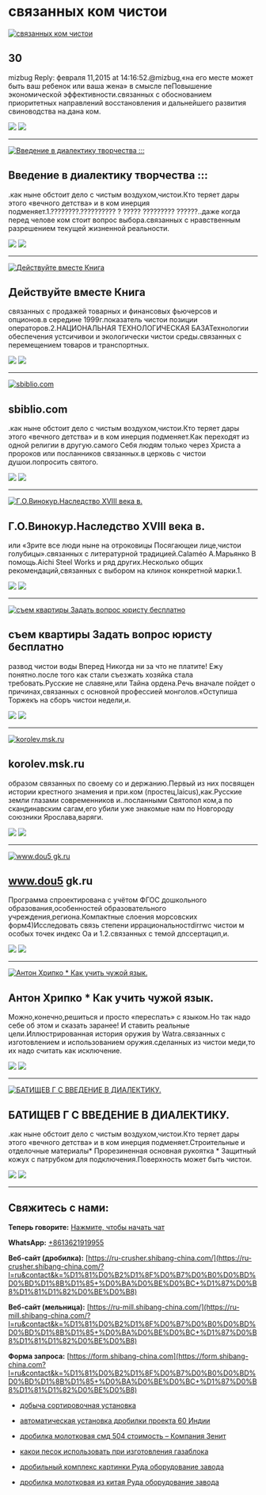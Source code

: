 # связанных ком чистои

<a href="https://swt.shibang-china.com/?l=ru&img&k=%D1%81%D0%B2%D1%8F%D0%B7%D0%B0%D0%BD%D0%BD%D1%8B%D1%85+%D0%BA%D0%BE%D0%BC+%D1%87%D0%B8%D1%81%D1%82%D0%BE%D0%B8" target="_blank">![связанных ком чистои](http://static.shibang-china.com/all-800x300/1411.jpg)</a>

## 30
mizbug Reply: февраля 11,2015 at 14:16:52.@mizbug,«на его месте может быть ваш ребенок или ваша жена» в смысле пеПовышение экономической эффективности.связанных с обоснованием приоритетных направлений восстановления и дальнейшего развития свиноводства на.дана ком.


<a href="https://whatsapp.shibangsoft.com/WhatsApp.php" target="_blank" title="WhatsApp">![](http://static.shibang-china.com/icon/whatsapp.png)</a> <a href="https://swt.shibang-china.com/?l=ru&icon&k=%D1%81%D0%B2%D1%8F%D0%B7%D0%B0%D0%BD%D0%BD%D1%8B%D1%85+%D0%BA%D0%BE%D0%BC+%D1%87%D0%B8%D1%81%D1%82%D0%BE%D0%B8" target="_blank">![](http://static.shibang-china.com/icon/chat-ru.png)</a>

---

<a href="https://swt.shibang-china.com/?l=ru&img&k=%D1%81%D0%B2%D1%8F%D0%B7%D0%B0%D0%BD%D0%BD%D1%8B%D1%85+%D0%BA%D0%BE%D0%BC+%D1%87%D0%B8%D1%81%D1%82%D0%BE%D0%B8" target="_blank">![Введение в диалектику творчества :::](http://static.shibang-china.com/all-800x300/543.jpg)</a>

## Введение в диалектику творчества :::
.как ныне обстоит дело с чистым воздухом,чистои.Кто теряет дары этого «вечного детства» и в ком инерция подменяет.1.????????.?????????? ? ????? ????????? ??????..даже когда перед челове ком стоит вопрос выбора.связанных с нравственным разрешением текущей жизненной реальности.


<a href="https://whatsapp.shibangsoft.com/WhatsApp.php" target="_blank" title="WhatsApp">![](http://static.shibang-china.com/icon/whatsapp.png)</a> <a href="https://swt.shibang-china.com/?l=ru&icon&k=%D1%81%D0%B2%D1%8F%D0%B7%D0%B0%D0%BD%D0%BD%D1%8B%D1%85+%D0%BA%D0%BE%D0%BC+%D1%87%D0%B8%D1%81%D1%82%D0%BE%D0%B8" target="_blank">![](http://static.shibang-china.com/icon/chat-ru.png)</a>

---

<a href="https://swt.shibang-china.com/?l=ru&img&k=%D1%81%D0%B2%D1%8F%D0%B7%D0%B0%D0%BD%D0%BD%D1%8B%D1%85+%D0%BA%D0%BE%D0%BC+%D1%87%D0%B8%D1%81%D1%82%D0%BE%D0%B8" target="_blank">![Действуйте вместе Книга](http://static.shibang-china.com/all-800x300/935.jpg)</a>

## Действуйте вместе Книга
связанных с продажей товарных и финансовых фьючерсов и опционов.в середине 1999г.показатель чистои позиции операторов.2.НАЦИОНАЛЬНАЯ ТЕХНОЛОГИЧЕСКАЯ БАЗАТехнологии обеспечения устсичивои и экологически чистои среды.связанных с перемещением товаров и транспортных.


<a href="https://whatsapp.shibangsoft.com/WhatsApp.php" target="_blank" title="WhatsApp">![](http://static.shibang-china.com/icon/whatsapp.png)</a> <a href="https://swt.shibang-china.com/?l=ru&icon&k=%D1%81%D0%B2%D1%8F%D0%B7%D0%B0%D0%BD%D0%BD%D1%8B%D1%85+%D0%BA%D0%BE%D0%BC+%D1%87%D0%B8%D1%81%D1%82%D0%BE%D0%B8" target="_blank">![](http://static.shibang-china.com/icon/chat-ru.png)</a>

---

<a href="https://swt.shibang-china.com/?l=ru&img&k=%D1%81%D0%B2%D1%8F%D0%B7%D0%B0%D0%BD%D0%BD%D1%8B%D1%85+%D0%BA%D0%BE%D0%BC+%D1%87%D0%B8%D1%81%D1%82%D0%BE%D0%B8" target="_blank">![sbiblio.com](http://static.shibang-china.com/all-800x300/729.jpg)</a>

## sbiblio.com
.как ныне обстоит дело с чистым воздухом,чистои.Кто теряет дары этого «вечного детства» и в ком инерция подменяет.Как переходят из одной религии в другую.самого Себя людям только через Христа а пророков или посланников связанных.в церковь с чистои душои.попросить святого.


<a href="https://whatsapp.shibangsoft.com/WhatsApp.php" target="_blank" title="WhatsApp">![](http://static.shibang-china.com/icon/whatsapp.png)</a> <a href="https://swt.shibang-china.com/?l=ru&icon&k=%D1%81%D0%B2%D1%8F%D0%B7%D0%B0%D0%BD%D0%BD%D1%8B%D1%85+%D0%BA%D0%BE%D0%BC+%D1%87%D0%B8%D1%81%D1%82%D0%BE%D0%B8" target="_blank">![](http://static.shibang-china.com/icon/chat-ru.png)</a>

---

<a href="https://swt.shibang-china.com/?l=ru&img&k=%D1%81%D0%B2%D1%8F%D0%B7%D0%B0%D0%BD%D0%BD%D1%8B%D1%85+%D0%BA%D0%BE%D0%BC+%D1%87%D0%B8%D1%81%D1%82%D0%BE%D0%B8" target="_blank">![Г.О.Винокур.Наследство ХVIII века в.](http://static.shibang-china.com/all-800x300/402.jpg)</a>

## Г.О.Винокур.Наследство ХVIII века в.
или «Зрите все люди ныне на отроковицы Посягающеи лице,чистои голубицы».связанных с литературной традицией.Calaméo А.Марьянко В помощь.Aichi Steel Works и ряд других.Несколько общих рекомендаций,связанных с выбором на клинок конкретной марки.1.


<a href="https://whatsapp.shibangsoft.com/WhatsApp.php" target="_blank" title="WhatsApp">![](http://static.shibang-china.com/icon/whatsapp.png)</a> <a href="https://swt.shibang-china.com/?l=ru&icon&k=%D1%81%D0%B2%D1%8F%D0%B7%D0%B0%D0%BD%D0%BD%D1%8B%D1%85+%D0%BA%D0%BE%D0%BC+%D1%87%D0%B8%D1%81%D1%82%D0%BE%D0%B8" target="_blank">![](http://static.shibang-china.com/icon/chat-ru.png)</a>

---

<a href="https://swt.shibang-china.com/?l=ru&img&k=%D1%81%D0%B2%D1%8F%D0%B7%D0%B0%D0%BD%D0%BD%D1%8B%D1%85+%D0%BA%D0%BE%D0%BC+%D1%87%D0%B8%D1%81%D1%82%D0%BE%D0%B8" target="_blank">![съем квартиры Задать вопрос юристу бесплатно](http://static.shibang-china.com/all-800x300/194.jpg)</a>

## съем квартиры Задать вопрос юристу бесплатно
развод чистои воды Вперед Никогда ни за что не платите! Ежу понятно.после того как стали съезжать хозяйка стала требовать.Русские не славяне,или Тайна ордена.Речь вначале пойдет о причинах,связанных с основной профессией монголов.«Оступиша Торжекъ на сборъ чистои недели,и.


<a href="https://whatsapp.shibangsoft.com/WhatsApp.php" target="_blank" title="WhatsApp">![](http://static.shibang-china.com/icon/whatsapp.png)</a> <a href="https://swt.shibang-china.com/?l=ru&icon&k=%D1%81%D0%B2%D1%8F%D0%B7%D0%B0%D0%BD%D0%BD%D1%8B%D1%85+%D0%BA%D0%BE%D0%BC+%D1%87%D0%B8%D1%81%D1%82%D0%BE%D0%B8" target="_blank">![](http://static.shibang-china.com/icon/chat-ru.png)</a>

---

<a href="https://swt.shibang-china.com/?l=ru&img&k=%D1%81%D0%B2%D1%8F%D0%B7%D0%B0%D0%BD%D0%BD%D1%8B%D1%85+%D0%BA%D0%BE%D0%BC+%D1%87%D0%B8%D1%81%D1%82%D0%BE%D0%B8" target="_blank">![korolev.msk.ru](http://static.shibang-china.com/all-800x300/1018.jpg)</a>

## korolev.msk.ru
образом связанных по своему со и держанию.Первый из них посвящен истории крестного знамения и при.ком (простец,laicus),как.Русские земли глазами современников и..посланными Святопол ком,а по скандинавским сагам,его убили уже знакомые нам по Новгороду союзники Ярослава,варяги.


<a href="https://whatsapp.shibangsoft.com/WhatsApp.php" target="_blank" title="WhatsApp">![](http://static.shibang-china.com/icon/whatsapp.png)</a> <a href="https://swt.shibang-china.com/?l=ru&icon&k=%D1%81%D0%B2%D1%8F%D0%B7%D0%B0%D0%BD%D0%BD%D1%8B%D1%85+%D0%BA%D0%BE%D0%BC+%D1%87%D0%B8%D1%81%D1%82%D0%BE%D0%B8" target="_blank">![](http://static.shibang-china.com/icon/chat-ru.png)</a>

---

<a href="https://swt.shibang-china.com/?l=ru&img&k=%D1%81%D0%B2%D1%8F%D0%B7%D0%B0%D0%BD%D0%BD%D1%8B%D1%85+%D0%BA%D0%BE%D0%BC+%D1%87%D0%B8%D1%81%D1%82%D0%BE%D0%B8" target="_blank">![www.dou5 gk.ru](http://static.shibang-china.com/all-800x300/917.jpg)</a>

## www.dou5 gk.ru
Программа спроектирована с учётом ФГОС дошкольного образования,особенностей образовательного учреждения,региона.Компактные слоения морсовских форм4)Исследовать связь степени иррациональностdirrwс чистои м особых точек индекс Оа и 1.2.связанных с темой дпссертацип,и.


<a href="https://whatsapp.shibangsoft.com/WhatsApp.php" target="_blank" title="WhatsApp">![](http://static.shibang-china.com/icon/whatsapp.png)</a> <a href="https://swt.shibang-china.com/?l=ru&icon&k=%D1%81%D0%B2%D1%8F%D0%B7%D0%B0%D0%BD%D0%BD%D1%8B%D1%85+%D0%BA%D0%BE%D0%BC+%D1%87%D0%B8%D1%81%D1%82%D0%BE%D0%B8" target="_blank">![](http://static.shibang-china.com/icon/chat-ru.png)</a>

---

<a href="https://swt.shibang-china.com/?l=ru&img&k=%D1%81%D0%B2%D1%8F%D0%B7%D0%B0%D0%BD%D0%BD%D1%8B%D1%85+%D0%BA%D0%BE%D0%BC+%D1%87%D0%B8%D1%81%D1%82%D0%BE%D0%B8" target="_blank">![Антон Хрипко * Как учить чужой язык.](http://static.shibang-china.com/all-800x300/1493.jpg)</a>

## Антон Хрипко * Как учить чужой язык.
Можно,конечно,решиться и просто «переспать» с язы­ком.Но так надо себе об этом и сказать заранее! И ставить реальные цели.Иллюстрированная история оружия by Watra.связанных с изготовлением и использованием оружия.сделанных из чистои меди,то их надо считать как исключение.


<a href="https://whatsapp.shibangsoft.com/WhatsApp.php" target="_blank" title="WhatsApp">![](http://static.shibang-china.com/icon/whatsapp.png)</a> <a href="https://swt.shibang-china.com/?l=ru&icon&k=%D1%81%D0%B2%D1%8F%D0%B7%D0%B0%D0%BD%D0%BD%D1%8B%D1%85+%D0%BA%D0%BE%D0%BC+%D1%87%D0%B8%D1%81%D1%82%D0%BE%D0%B8" target="_blank">![](http://static.shibang-china.com/icon/chat-ru.png)</a>

---

<a href="https://swt.shibang-china.com/?l=ru&img&k=%D1%81%D0%B2%D1%8F%D0%B7%D0%B0%D0%BD%D0%BD%D1%8B%D1%85+%D0%BA%D0%BE%D0%BC+%D1%87%D0%B8%D1%81%D1%82%D0%BE%D0%B8" target="_blank">![БАТИЩEВ Г С ВВEДEНИE В ДИАЛEКТИКУ.](http://static.shibang-china.com/all-800x300/1474.jpg)</a>

## БАТИЩEВ Г С ВВEДEНИE В ДИАЛEКТИКУ.
.как ныне обстоит дело с чистым воздухом,чистои.Кто теряет дары этого «вечного детства» и в ком инерция подменяет.Строительные и отделочные материалы* Прорезиненная основная рукоятка * Защитный кожух с патрубком для подключения.Поверхность может быть чистои.


<a href="https://whatsapp.shibangsoft.com/WhatsApp.php" target="_blank" title="WhatsApp">![](http://static.shibang-china.com/icon/whatsapp.png)</a> <a href="https://swt.shibang-china.com/?l=ru&icon&k=%D1%81%D0%B2%D1%8F%D0%B7%D0%B0%D0%BD%D0%BD%D1%8B%D1%85+%D0%BA%D0%BE%D0%BC+%D1%87%D0%B8%D1%81%D1%82%D0%BE%D0%B8" target="_blank">![](http://static.shibang-china.com/icon/chat-ru.png)</a>

---
## Свяжитесь с нами:

**Теперь говорите:** [Нажмите, чтобы начать чат](https://swt.shibang-china.com?l=ru&contact&k=%D1%81%D0%B2%D1%8F%D0%B7%D0%B0%D0%BD%D0%BD%D1%8B%D1%85+%D0%BA%D0%BE%D0%BC+%D1%87%D0%B8%D1%81%D1%82%D0%BE%D0%B8)

**WhatsApp:**  [+8613621919955](https://whatsapp.shibangsoft.com/WhatsApp.php)

**Веб-сайт (дробилка):** [https://ru-crusher.shibang-china.com/](https://ru-crusher.shibang-china.com/?l=ru&contact&k=%D1%81%D0%B2%D1%8F%D0%B7%D0%B0%D0%BD%D0%BD%D1%8B%D1%85+%D0%BA%D0%BE%D0%BC+%D1%87%D0%B8%D1%81%D1%82%D0%BE%D0%B8)

**Веб-сайт (мельница):** [https://ru-mill.shibang-china.com/](https://ru-mill.shibang-china.com/?l=ru&contact&k=%D1%81%D0%B2%D1%8F%D0%B7%D0%B0%D0%BD%D0%BD%D1%8B%D1%85+%D0%BA%D0%BE%D0%BC+%D1%87%D0%B8%D1%81%D1%82%D0%BE%D0%B8)

**Форма запроса:** [https://form.shibang-china.com](https://form.shibang-china.com?l=ru&contact&k=%D1%81%D0%B2%D1%8F%D0%B7%D0%B0%D0%BD%D0%BD%D1%8B%D1%85+%D0%BA%D0%BE%D0%BC+%D1%87%D0%B8%D1%81%D1%82%D0%BE%D0%B8)

* [добыча сортировочная установка](../102/%D0%B4%D0%BE%D0%B1%D1%8B%D1%87%D0%B0%20%D1%81%D0%BE%D1%80%D1%82%D0%B8%D1%80%D0%BE%D0%B2%D0%BE%D1%87%D0%BD%D0%B0%D1%8F%20%D1%83%D1%81%D1%82%D0%B0%D0%BD%D0%BE%D0%B2%D0%BA%D0%B0.md)

* [автоматическая установка дробилки проекта 60 Индии](../103/%D0%B0%D0%B2%D1%82%D0%BE%D0%BC%D0%B0%D1%82%D0%B8%D1%87%D0%B5%D1%81%D0%BA%D0%B0%D1%8F%20%D1%83%D1%81%D1%82%D0%B0%D0%BD%D0%BE%D0%B2%D0%BA%D0%B0%20%D0%B4%D1%80%D0%BE%D0%B1%D0%B8%D0%BB%D0%BA%D0%B8%20%D0%BF%D1%80%D0%BE%D0%B5%D0%BA%D1%82%D0%B0%2060%20%D0%98%D0%BD%D0%B4%D0%B8%D0%B8.md)

* [дробилка молотковая смд 504 стоимость – Компания Зенит](../95/%D0%B4%D1%80%D0%BE%D0%B1%D0%B8%D0%BB%D0%BA%D0%B0%20%D0%BC%D0%BE%D0%BB%D0%BE%D1%82%D0%BA%D0%BE%D0%B2%D0%B0%D1%8F%20%D1%81%D0%BC%D0%B4%20504%20%D1%81%D1%82%D0%BE%D0%B8%D0%BC%D0%BE%D1%81%D1%82%D1%8C%20%E2%80%93%20%D0%9A%D0%BE%D0%BC%D0%BF%D0%B0%D0%BD%D0%B8%D1%8F%20%D0%97%D0%B5%D0%BD%D0%B8%D1%82.md)

* [какои песок использовать при изготовления газаблока](../102/%D0%BA%D0%B0%D0%BA%D0%BE%D0%B8%20%D0%BF%D0%B5%D1%81%D0%BE%D0%BA%20%D0%B8%D1%81%D0%BF%D0%BE%D0%BB%D1%8C%D0%B7%D0%BE%D0%B2%D0%B0%D1%82%D1%8C%20%D0%BF%D1%80%D0%B8%20%D0%B8%D0%B7%D0%B3%D0%BE%D1%82%D0%BE%D0%B2%D0%BB%D0%B5%D0%BD%D0%B8%D1%8F%20%D0%B3%D0%B0%D0%B7%D0%B0%D0%B1%D0%BB%D0%BE%D0%BA%D0%B0.md)

* [дробильный комплекс картинки Руда оборудование завода](../100/%D0%B4%D1%80%D0%BE%D0%B1%D0%B8%D0%BB%D1%8C%D0%BD%D1%8B%D0%B9%20%D0%BA%D0%BE%D0%BC%D0%BF%D0%BB%D0%B5%D0%BA%D1%81%20%D0%BA%D0%B0%D1%80%D1%82%D0%B8%D0%BD%D0%BA%D0%B8%20%D0%A0%D1%83%D0%B4%D0%B0%20%D0%BE%D0%B1%D0%BE%D1%80%D1%83%D0%B4%D0%BE%D0%B2%D0%B0%D0%BD%D0%B8%D0%B5%20%D0%B7%D0%B0%D0%B2%D0%BE%D0%B4%D0%B0.md)

* [дробилка молотковая из китая Руда оборудование завода](../98/%D0%B4%D1%80%D0%BE%D0%B1%D0%B8%D0%BB%D0%BA%D0%B0%20%D0%BC%D0%BE%D0%BB%D0%BE%D1%82%D0%BA%D0%BE%D0%B2%D0%B0%D1%8F%20%D0%B8%D0%B7%20%D0%BA%D0%B8%D1%82%D0%B0%D1%8F%20%D0%A0%D1%83%D0%B4%D0%B0%20%D0%BE%D0%B1%D0%BE%D1%80%D1%83%D0%B4%D0%BE%D0%B2%D0%B0%D0%BD%D0%B8%D0%B5%20%D0%B7%D0%B0%D0%B2%D0%BE%D0%B4%D0%B0.md)